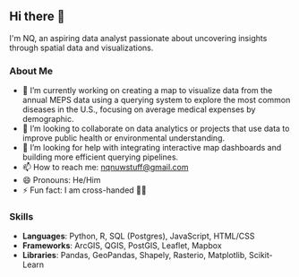 ## Hi there 👋

I'm NQ, an aspiring data analyst passionate about uncovering insights through spatial data and visualizations.

### About Me

- 🔭 I’m currently working on creating a map to visualize data from the annual MEPS data using a querying system to explore the most common diseases in the U.S., focusing on average medical expenses by demographic.
- 👯 I’m looking to collaborate on data analytics or projects that use data to improve public health or environmental understanding.
- 🤔 I’m looking for help with integrating interactive map dashboards and building more efficient querying pipelines.
- 📫 How to reach me: nqnuwstuff@gmail.com
- 😄 Pronouns: He/Him
- ⚡ Fun fact: I am cross-handed 😵‍💫

### Skills
- **Languages**: Python, R, SQL (Postgres), JavaScript, HTML/CSS
- **Frameworks**: ArcGIS, QGIS, PostGIS, Leaflet, Mapbox
- **Libraries**: Pandas, GeoPandas, Shapely, Rasterio, Matplotlib, Scikit-Learn
